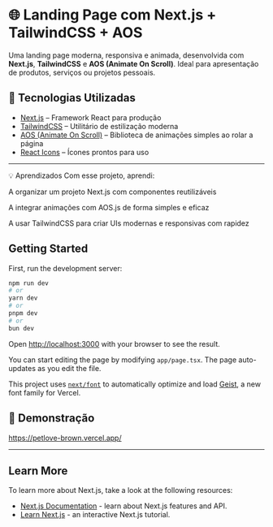 # 🌐 Landing Page com Next.js + TailwindCSS + AOS

Uma landing page moderna, responsiva e animada, desenvolvida com **Next.js**, **TailwindCSS** e **AOS (Animate On Scroll)**. Ideal para apresentação de produtos, serviços ou projetos pessoais.


## 🚀 Tecnologias Utilizadas

- [Next.js](https://nextjs.org/) – Framework React para produção
- [TailwindCSS](https://tailwindcss.com/) – Utilitário de estilização moderna
- [AOS (Animate On Scroll)](https://michalsnik.github.io/aos/) – Biblioteca de animações simples ao rolar a página
- [React Icons](https://react-icons.github.io/react-icons/) – Ícones prontos para uso

---

💡 Aprendizados
Com esse projeto, aprendi:

A organizar um projeto Next.js com componentes reutilizáveis

A integrar animações com AOS.js de forma simples e eficaz

A usar TailwindCSS para criar UIs modernas e responsivas com rapidez

 
 ## Getting Started

First, run the development server:

```bash
npm run dev
# or
yarn dev
# or
pnpm dev
# or
bun dev
```

Open [http://localhost:3000](http://localhost:3000) with your browser to see the result.

You can start editing the page by modifying `app/page.tsx`. The page auto-updates as you edit the file.

This project uses [`next/font`](https://nextjs.org/docs/app/building-your-application/optimizing/fonts) to automatically optimize and load [Geist](https://vercel.com/font), a new font family for Vercel.

## 🔗 Demonstração

https://petlove-brown.vercel.app/


---

## Learn More

To learn more about Next.js, take a look at the following resources:

- [Next.js Documentation](https://nextjs.org/docs) - learn about Next.js features and API.
- [Learn Next.js](https://nextjs.org/learn) - an interactive Next.js tutorial.

 
 
